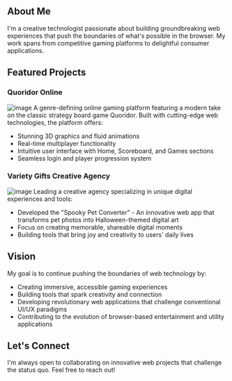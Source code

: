## About Me
I'm a creative technologist passionate about building groundbreaking web experiences that push the boundaries of what's possible in the browser. My work spans from competitive gaming platforms to delightful consumer applications.

## Featured Projects

### Quoridor Online
![image](https://github.com/user-attachments/assets/cc1accda-094f-4b10-97f5-9b5e11fdf6d1)
A genre-defining online gaming platform featuring a modern take on the classic strategy board game Quoridor. Built with cutting-edge web technologies, the platform offers:
- Stunning 3D graphics and fluid animations
- Real-time multiplayer functionality
- Intuitive user interface with Home, Scoreboard, and Games sections
- Seamless login and player progression system

### Variety Gifts Creative Agency
![image](https://github.com/user-attachments/assets/429d258a-9489-41d0-a381-c4528b592ae5)
Leading a creative agency specializing in unique digital experiences and tools:
- Developed the "Spooky Pet Converter" - An innovative web app that transforms pet photos into Halloween-themed digital art
- Focus on creating memorable, shareable digital moments
- Building tools that bring joy and creativity to users' daily lives

## Vision
My goal is to continue pushing the boundaries of web technology by:
- Creating immersive, accessible gaming experiences
- Building tools that spark creativity and connection
- Developing revolutionary web applications that challenge conventional UI/UX paradigms
- Contributing to the evolution of browser-based entertainment and utility applications

## Let's Connect
I'm always open to collaborating on innovative web projects that challenge the status quo. Feel free to reach out!
